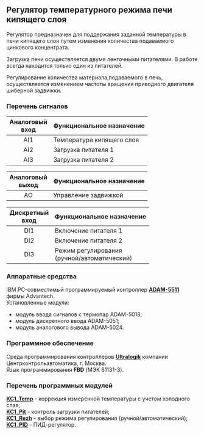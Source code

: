 ## Регулятор температурного режима печи кипящего слоя
Регулятор предназначен для поддержания заданной температуры в печи кипящего слоя путем изменения количества подаваемого цинкового концентрата.

Загрузка печи осуществляется двумя ленточными питателями. В работе всегда находится только один из питателей. 

Регулирование количества материала,подаваемого в печь, осуществляется изменением частоты вращения приводного двигателя шиберной задвижки.

### **Перечень сигналов** 
| **Аналоговый <br> вход** | **Функциональное назначение** |
| :--: | -- |
| AI1 | Температура кипящего слоя |
| AI2 | Загрузка питателя 1 |
| AI3 | Загрузка питателя 2 |

| **Аналоговый <br> выход** | **Функциональное назначение** |
| :--: | -- |
| AO | Управление задвижкой |

| **Дискретный <br> вход** | **Функциональное назначение** |
| :--: | -- |
| DI1	| Включение питателя 1 |
| DI2 | Включение питателя 2 |
| DI3	| Режим регулирования <br> (ручной/автоматический) |

### **Аппаратные средства**
IBM PC-совместимый программируемый контроллер [**ADAM-5511**](docs/ADAM-5511_DS.pdf) фирмы Advantech.\
Установленные модули:
- модуль ввода сигналов с термопар ADAM-5018;
- модуль дискретного ввода ADAM-5051;
- модуль аналогового вывода ADAM-5024.

### **Программное обеспечение**
Среда программирования контроллеров [**Ultralogik**](docs/19970396.pdf) компании Центрконтрольавтоматика, г. Москва.\
Язык программирования **FBD** (МЭК 61131-3).

### **Перечень программных модулей**
[**KC1_Temp**](images/KC1_Temp.jpg) - коррекция измеренной температуры с учетом холодного спая;\
[**KC1_Pit**](images/KC1_Pit.jpg) - контроль загрузки питателей;\
[**KC1_Rezh**](images/KC1_Rezh.jpg) - выбор режима регулирования (ручной/автоматический);\
[**KC1_PID**](images/KC1_PID.jpg) - ПИД-регулятор.
